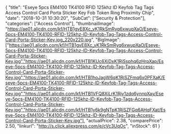 {
	"title": "Eseye 5pcs EM4100 TK4100 RFID 125khz ID Keyfob Tag Tags Access Control Card Porta Sticker Key Fob Token Ring Proximity Chip",
	"date": "2018-10-31 10:30:20",
	"SubCat": ["Security & Protection"],
	"categories": ["Access Control"],
	"thumbnailImage": "https://ae01.alicdn.com/kf/HTB1gvE8Xc_vK1RkSmRyq6xwupXaO/Eseye-5pcs-EM4100-TK4100-RFID-125khz-ID-Keyfob-Tag-Tags-Access-Control-Card-Porta-Sticker-Key.jpg_220x220.jpg",
	"BigImage": ["https://ae01.alicdn.com/kf/HTB1gvE8Xc_vK1RkSmRyq6xwupXaO/Eseye-5pcs-EM4100-TK4100-RFID-125khz-ID-Keyfob-Tag-Tags-Access-Control-Card-Porta-Sticker-Key.jpg","https://ae01.alicdn.com/kf/HTB1KUc6XiDxK1RjSsphq6zHrpXap/Eseye-5pcs-EM4100-TK4100-RFID-125khz-ID-Keyfob-Tag-Tags-Access-Control-Card-Porta-Sticker-Key.jpg","https://ae01.alicdn.com/kf/HTB1hoJagW6qK1RjSZFmq6x0PFXaK/Eseye-5pcs-EM4100-TK4100-RFID-125khz-ID-Keyfob-Tag-Tags-Access-Control-Card-Porta-Sticker-Key.jpg","https://ae01.alicdn.com/kf/HTB1VFQ8XiLrK1Rjy1zdq6ynnpXay/Eseye-5pcs-EM4100-TK4100-RFID-125khz-ID-Keyfob-Tag-Tags-Access-Control-Card-Porta-Sticker-Key.jpg","https://ae01.alicdn.com/kf/HTB1y6k9gNTpK1RjSZFGq6AHqFXat/Eseye-5pcs-EM4100-TK4100-RFID-125khz-ID-Keyfob-Tag-Tags-Access-Control-Card-Porta-Sticker-Key.jpg"],
	"actualPrice": 2.38,
	"comparePrice": 2.50,
	"linkurl": "http://s.click.aliexpress.com/e/cVc3UqOc",
	"inStock": 61
}
